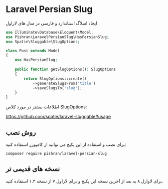 # Laravel Persian Slug

ایجاد اسلاگ استاندارد و فارسی در مدل های لاراول

```php
use Illuminate\Database\Eloquent\Model;
use Pishran\LaravelPersianSlug\HasPersianSlug;
use Spatie\Sluggable\SlugOptions;

class Post extends Model
{
    use HasPersianSlug;
    
    public function getSlugOptions(): SlugOptions
    {
        return SlugOptions::create()
            ->generateSlugsFrom('title')
            ->saveSlugsTo('slug');
    }
}
```

اطلاعات بیشتر در مورد کلاس SlugOptions:

https://github.com/spatie/laravel-sluggable#usage

## روش نصب

برای نصب و استفاده از این پکیج می توانید از کامپوزر استفاده کنید:

`composer require pishran/laravel-persian-slug`

## نسخه های قدیمی تر
برای لاوارل ۸ به بعد از آخرین نسخه این پکیج و برای لاراول ۷ از نسخه ۱.۴ استفاده کنید.
